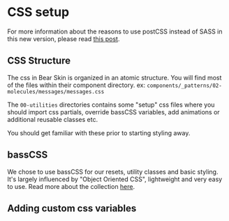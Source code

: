 # CSS setup

For more information about the reasons to use postCSS instead of SASS in this new version, please read [this post](http://zivtech.com).

## CSS Structure

The css in Bear Skin is organized in an atomic structure. You will find most of the files within their component directory. ex: ```components/_patterns/02-molecules/messages/messages.css```

The ```00-utilities``` directories contains some "setup" css files where you should import css partials, override bassCSS variables, add animations or additional reusable classes etc.

You should get familiar with these prior to starting styling away.

## bassCSS

We chose to use bassCSS for our resets, utility classes and basic styling. It's largely influenced by "Object Oriented CSS", lightweight and very easy to use. Read more about the collection [here](http://basscss.com/v7/).

## Adding custom css variables
